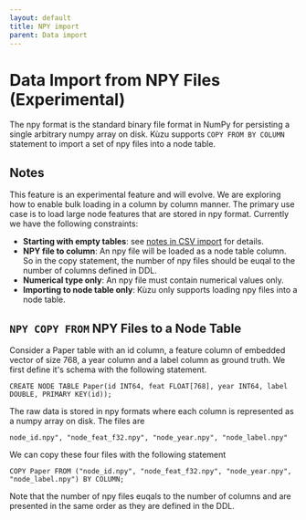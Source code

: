 ```yaml
---
layout: default
title: NPY import
parent: Data import
---
```


# Data Import from NPY Files (**Experimental**)
The npy format is the standard binary file format in NumPy for persisting a single arbitrary numpy array on disk. Kùzu supports `COPY FROM BY COLUMN` statement to import a set of npy files into a node table.

## Notes
This feature is an experimental feature and will evolve. We are exploring how to enable bulk loading in a column by column manner. The primary use case is to load large node features that are stored in npy format. Currently we have the following constraints:
- **Starting with empty tables**: see [notes in CSV import](csv-import.md#several-notes) for details.
- **NPY file to column**: An npy file will be loaded as a node table column. So in the copy statement, the number of npy files should be euqal to the number of columns defined in DDL.
- **Numerical type only**: An npy file must contain numerical values only.
- **Importing to node table only**: Kùzu only supports loading npy files into a node table.

## `NPY COPY FROM` NPY Files to a Node Table
Consider a Paper table with an id column, a feature column of embedded vector of size 768, a year column and a label column as ground truth. We first define it's schema with the following statement.
```
CREATE NODE TABLE Paper(id INT64, feat FLOAT[768], year INT64, label DOUBLE, PRIMARY KEY(id));
```
The raw data is stored in npy formats where each column is represented as a numpy array on disk. The files are
```
node_id.npy", "node_feat_f32.npy", "node_year.npy", "node_label.npy"
```
We can copy these four files with the following statement
```
COPY Paper FROM ("node_id.npy", "node_feat_f32.npy", "node_year.npy", "node_label.npy") BY COLUMN;
```

Note that the number of npy files euqals to the number of columns and are presented in the same order as they are defined in the DDL.